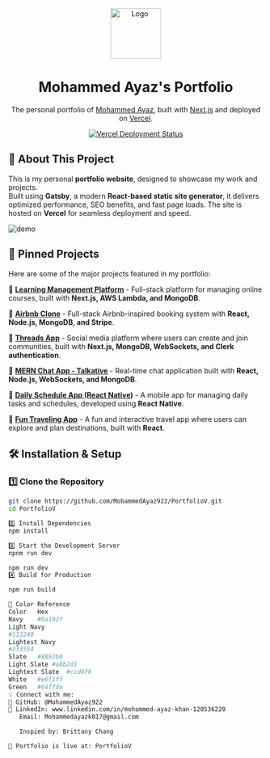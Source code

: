 <div align="center">
  <img alt="Logo" src="https://raw.githubusercontent.com/MohammedAyaz922/Portfoliov2/src/logo.png" width="100" />
</div>
<h1 align="center">
  Mohammed Ayaz's Portfolio
</h1>
<p align="center">
  The personal portfolio of <a href="https://github.com/MohammedAyaz922" target="_blank">Mohammed Ayaz</a>, built with <a href="https://nextjs.org/" target="_blank">Next.js</a> and deployed on <a href="https://vercel.com/" target="_blank">Vercel</a>.
</p>

<p align="center">
  <a href="https://github.com/MohammedAyaz922/PortfolioV" target="_blank">
    <img src="https://img.shields.io/github/deployments/MohammedAyaz922/PortfolioV/production?label=vercel&logo=vercel" alt="Vercel Deployment Status" />
  </a>

## 📌 About This Project

This is my personal **portfolio website**, designed to showcase my work and projects.  
Built using **Gatsby**, a modern **React-based static site generator**, it delivers optimized performance, SEO benefits, and fast page loads. The site is hosted on **Vercel** for seamless deployment and speed.

</p>

![demo](https://raw.githubusercontent.com/MohammedAyaz922/PortfolioV/main/src/images/demo.png)

## 📌 Pinned Projects

Here are some of the major projects featured in my portfolio:

🔹 [**Learning Management Platform**](https://github.com/MohammedAyaz922/Learning-management-app) - Full-stack platform for managing online courses, built with **Next.js, AWS Lambda, and MongoDB**.

🔹 [**Airbnb Clone**](https://github.com/MohammedAyaz922/airbnb-clone) - Full-stack Airbnb-inspired booking system with **React, Node.js, MongoDB, and Stripe**.

🔹 [**Threads App**](https://github.com/MohammedAyaz922/threads_app) - Social media platform where users can create and join communities, built with **Next.js, MongoDB, WebSockets, and Clerk authentication**.

🔹 [**MERN Chat App - Talkative**](https://github.com/MohammedAyaz922/Mern-Stack-Talkative) - Real-time chat application built with **React, Node.js, WebSockets, and MongoDB**.

🔹 [**Daily Schedule App (React Native)**](https://github.com/MohammedAyaz922/Daily-schedule-react-native-app) - A mobile app for managing daily tasks and schedules, developed using **React Native**.

🔹 [**Fun Traveling App**](https://github.com/MohammedAyaz922/fun-travelling-app) - A fun and interactive travel app where users can explore and plan destinations, built with **React**.

## 🛠 Installation & Setup

### **1️⃣ Clone the Repository**

```sh
git clone https://github.com/MohammedAyaz922/PortfolioV.git
cd PortfolioV

2️⃣ Install Dependencies
npm install

3️⃣ Start the Development Server
npnm run dev

npm run dev
4️⃣ Build for Production

npm run build

🎨 Color Reference
Color	Hex
Navy	#0a192f
Light Navy
#112240
Lightest Navy
#233554
Slate	#8892b0
Light Slate	#a8b2d1
Lightest Slate	#ccd6f6
White	#e6f1ff
Green	#64ffda
💡 Connect with me:
📌 GitHub: @MohammedAyaz922
📌 LinkedIn: www.linkedin.com/in/mohammed-ayaz-khan-120536220
   Email: Mohammedayazk017@gmail.com

   Inspied by: Brittany Chang

🚀 Portfolio is live at: PortfolioV
```
